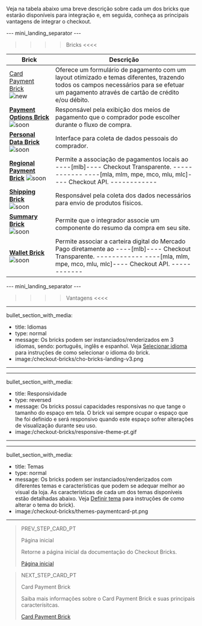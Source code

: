 Veja na tabela abaixo uma breve descrição sobre cada um dos bricks que estarão disponíveis para integração e, em seguida, conheça as principais vantagens de integrar o checkout.

--- mini_landing_separator ---

>>>> Bricks <<<<

| Brick | Descrição |
|---|---|
| [Card Payment Brick](developers/pt/docs/checkout-bricks-beta/card-payment-brick) <br/> ![new](checkout-bricks/new-button-pt.png) | Oferece um formulário de pagamento com um layout otimizado e temas diferentes, trazendo todos os campos necessários para se efetuar um pagamento através de cartão de crédito e/ou débito. | 
| [**Payment Options Brick**](/developers/pt/docs/checkout-bricks-beta/payment-options-brick) ![soon](checkout-bricks/soon-button-pt.png) | Responsável pela exibição dos meios de pagamento que o comprador pode escolher durante o fluxo de compra.  |
| [**Personal Data Brick**](/developers/pt/docs/checkout-bricks-beta/personal-data-brick) ![soon](checkout-bricks/soon-button-pt.png) | Interface para coleta de dados pessoais do comprador. |
| [**Regional Payment Brick**](/developers/pt/docs/checkout-bricks-beta/regional-payment-brick) ![soon](checkout-bricks/soon-button-pt.png) | Permite a associação de pagamentos locais ao ----[mlb]---- Checkout Transparente. ------------ ----[mla, mlm, mpe, mco, mlu, mlc]---- Checkout API. ------------ |
| [**Shipping Brick**](/developers/pt/docs/checkout-bricks-beta/shipping-brick) <br/> ![soon](checkout-bricks/soon-button-pt.png) | Responsável pela coleta dos dados necessários para envio de produtos físicos. | 
| [**Summary Brick**](/developers/pt/docs/checkout-bricks-beta/summary-brick) <br/> ![soon](checkout-bricks/soon-button-pt.png) | Permite que o integrador associe um componente do resumo da compra em seu site. | 
| [**Wallet Brick**](/developers/pt/docs/checkout-bricks-beta/wallet-brick) <br/> ![soon](checkout-bricks/soon-button-pt.png) | Permite associar a carteira digital do Mercado Pago diretamente ao ----[mlb]---- Checkout Transparente. ------------ ----[mla, mlm, mpe, mco, mlu, mlc]---- Checkout API. ------------ | 

--- mini_landing_separator ---

>>>> Vantagens <<<< 

---
bullet_section_with_media: 
 - title: Idiomas
 - type: normal
 - message: Os bricks podem ser instanciados/renderizados em 3 idiomas, sendo: português, inglês e espanhol. Veja [Selecionar idioma](/developers/pt/docs/checkout-bricks-beta/additional-customization/select-language) para instruções de como selecionar o idioma do brick.
 - image:/checkout-bricks/cho-bricks-landing-v3.png
---

---
bullet_section_with_media: 
 - title: Responsividade
 - type: reversed
 - message: Os bricks possui capacidades responsivas no que tange o tamanho do espaço em tela. O brick vai sempre ocupar o espaço que lhe foi definido e será responsivo quando este espaço sofrer alterações de visualização durante seu uso. 
 - image:/checkout-bricks/responsive-theme-pt.gif
---

---
bullet_section_with_media: 
 - title: Temas
 - type: normal
 - message: Os bricks podem ser instanciados/renderizados com diferentes temas e características que podem se adequar melhor ao visual da loja. As características de cada um dos temas disponíveis estão detalhadas abaixo. Veja [Definir tema](/developers/pt/docs/checkout-bricks-beta/additional-customization/set-theme) para instruções de como alterar o tema do brick).
 - image:/checkout-bricks/themes-paymentcard-pt.png
---

> PREV_STEP_CARD_PT
>
> Página inicial
>
> Retorne a página inicial da documentação do Checkout Bricks.
>
> [Página inicial](/developers/pt/docs/checkout-bricks-beta/landing)

> NEXT_STEP_CARD_PT
>
> Card Payment Brick
>
> Saiba mais informações sobre o Card Payment Brick e suas principais caracterísitcas.
>
> [Card Payment Brick](/developers/pt/docs/checkout-bricks-beta/card-payment-brick)
